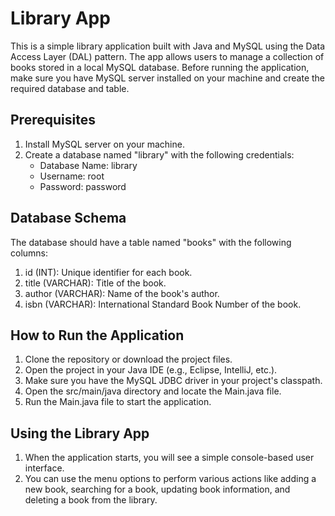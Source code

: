# Library App

This is a simple library application built with Java and MySQL using the Data Access Layer (DAL) pattern. The app allows users to manage a collection of books stored in a local MySQL database. Before running the application, make sure you have MySQL server installed on your machine and create the required database and table.

## Prerequisites

1. Install MySQL server on your machine.
2. Create a database named "library" with the following credentials:
   - Database Name: library
   - Username: root
   - Password: password
     
## Database Schema

The database should have a table named "books" with the following columns:

1. id (INT): Unique identifier for each book.
2. title (VARCHAR): Title of the book.
3. author (VARCHAR): Name of the book's author.
4. isbn (VARCHAR): International Standard Book Number of the book.

## How to Run the Application

1. Clone the repository or download the project files.
2. Open the project in your Java IDE (e.g., Eclipse, IntelliJ, etc.).
3. Make sure you have the MySQL JDBC driver in your project's classpath.
4. Open the src/main/java directory and locate the Main.java file.
5. Run the Main.java file to start the application.

## Using the Library App
1. When the application starts, you will see a simple console-based user interface.
2. You can use the menu options to perform various actions like adding a new book, searching for a book, updating book information, and deleting a book from the library.
